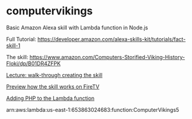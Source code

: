 # computervikings

Basic Amazon Alexa skill with Lambda function in Node.js

Full Tutorial:
https://developer.amazon.com/alexa-skills-kit/tutorials/fact-skill-1

The skill:
https://www.amazon.com/Computers-Storified-Viking-History-Floki/dp/B01DR4ZFPK

[Lecture: walk-through creating the skill](https://youtu.be/tIRXtQvS8vE)

[Preview how the skill works on FireTV](https://www.youtube.com/watch?v=a99Cpf2LmiE)

[Adding PHP to the Lambda function](https://www.youtube.com/embed/8db579glR1U)

arn:aws:lambda:us-east-1:653863024683:function:ComputerVikings5
